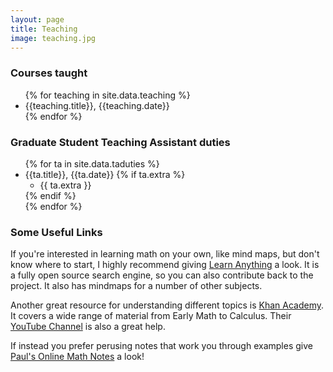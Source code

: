 ```yaml
---
layout: page
title: Teaching
image: teaching.jpg
---
```


### Courses taught
<ul>
{% for teaching in site.data.teaching %}
  <li>
    {{teaching.title}}, {{teaching.date}}
  </li>
{% endfor %}
</ul>

### Graduate Student Teaching Assistant duties
<ul>
{% for ta in site.data.taduties %}
  <li>
    {{ta.title}}, {{ta.date}}
    {% if ta.extra %}
      <ul>
        <li>{{ ta.extra }}</li>
      </ul>
    {% endif %}
  </li>
{% endfor %}
</ul>

### Some Useful Links

If you're interested in learning math on your own, like mind maps, but don't know where to start, I highly recommend giving [Learn Anything](https://learn-anything.xyz/mathematics) a look. It is a fully open source search engine, so you can also contribute back to the project. It also has mindmaps for a number of other subjects.

Another great resource for understanding different topics is [Khan Academy](https://www.khanacademy.org/math). It covers a wide range of material from Early Math to Calculus. Their [YouTube Channel](https://www.youtube.com/channel/UC4a-Gbdw7vOaccHmFo40b9g) is also a great help.

If instead you prefer perusing notes that work you through examples give [Paul's Online Math Notes](http://tutorial.math.lamar.edu/) a look!

